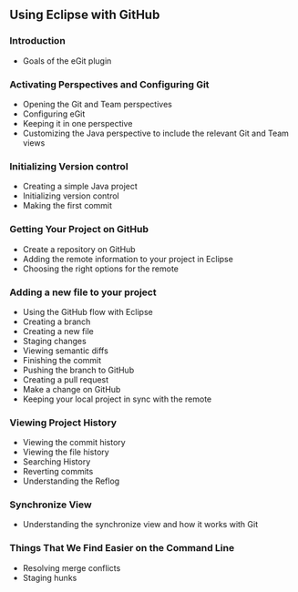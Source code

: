 ## Using Eclipse with GitHub

### Introduction

- Goals of the eGit plugin

### Activating Perspectives and Configuring Git

- Opening the Git and Team perspectives
- Configuring eGit
- Keeping it in one perspective
 - Customizing the Java perspective to include the relevant Git and Team views

### Initializing Version control

- Creating a simple Java project
- Initializing version control
- Making the first commit

### Getting Your Project on GitHub

- Create a repository on GitHub
- Adding the remote information to your project in Eclipse
- Choosing the right options for the remote

### Adding a new file to your project

- Using the GitHub flow with Eclipse
- Creating a branch
- Creating a new file
- Staging changes
 - Viewing semantic diffs
- Finishing the commit
- Pushing the branch to GitHub
- Creating a pull request
- Make a change on GitHub
- Keeping your local project in sync with the remote

### Viewing Project History

- Viewing the commit history
- Viewing the file history
- Searching History
- Reverting commits
- Understanding the Reflog

### Synchronize View

- Understanding the synchronize view and how it works with Git

### Things That We Find Easier on the Command Line

- Resolving merge conflicts
- Staging hunks
